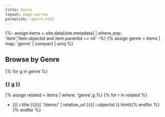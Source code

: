 ```yaml
---
title: Genre
layout: page-narrow
permalink: /genre.html
---
```


{%- assign items = site.data[site.metadata] | where_exp: 'item','item.objectid and item.parentid == nil' -%}
{% assign genre = items | map: 'genre' | compact | uniq %}

## Browse by Genre

{% for g in genre %}
### {{ g }}

{% assign related = items | where: 'genre',g %}
{% for r in related %}
- [{{ r.title }}]({{ '/items/' | relative_url }}{{ r.objectid }}.html){% endfor %}
{% endfor %}